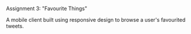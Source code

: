 Assignment 3:  "Favourite Things"

A mobile client built using responsive design to browse a user's favourited tweets.
